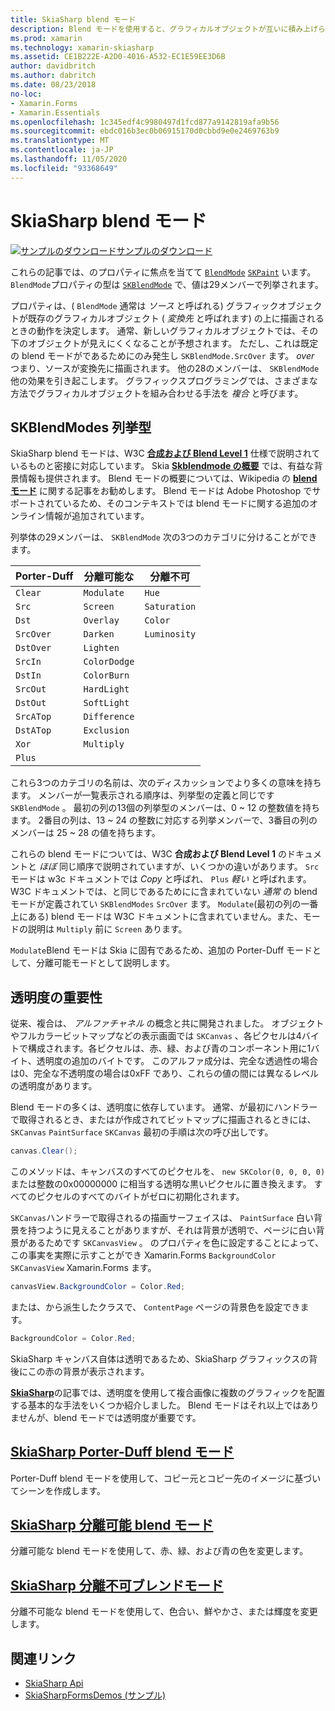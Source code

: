 ```yaml
---
title: SkiaSharp blend モード
description: Blend モードを使用すると、グラフィカルオブジェクトが互いに積み上げられている場合の動作を定義できます。
ms.prod: xamarin
ms.technology: xamarin-skiasharp
ms.assetid: CE1B222E-A2D0-4016-A532-EC1E59EE3D6B
author: davidbritch
ms.author: dabritch
ms.date: 08/23/2018
no-loc:
- Xamarin.Forms
- Xamarin.Essentials
ms.openlocfilehash: 1c345edf4c9980497d1fcd877a9142819afa9b56
ms.sourcegitcommit: ebdc016b3ec0b06915170d0cbbd9e0e2469763b9
ms.translationtype: MT
ms.contentlocale: ja-JP
ms.lasthandoff: 11/05/2020
ms.locfileid: "93368649"
---
```

# <a name="skiasharp-blend-modes"></a>SkiaSharp blend モード

[![サンプルのダウンロード](~/media/shared/download.png)サンプルのダウンロード](/samples/xamarin/xamarin-forms-samples/skiasharpforms-demos)

これらの記事では、のプロパティに焦点を当てて [`BlendMode`](xref:SkiaSharp.SKPaint.BlendMode) [`SKPaint`](xref:SkiaSharp.SKPaint) います。 `BlendMode`プロパティの型は [`SKBlendMode`](xref:SkiaSharp.SKBlendMode) で、値は29メンバーで列挙されます。

プロパティは、( `BlendMode` 通常は _ソース_ と呼ばれる) グラフィックオブジェクトが既存のグラフィカルオブジェクト ( _変換先_ と呼ばれます) の上に描画されるときの動作を決定します。 通常、新しいグラフィカルオブジェクトでは、その下のオブジェクトが見えにくくなることが予想されます。 ただし、これは既定の blend モードがであるためにのみ発生し `SKBlendMode.SrcOver` ます。 _over_ つまり、ソースが変換先に描画されます。 他の28のメンバーは、 `SKBlendMode` 他の効果を引き起こします。 グラフィックスプログラミングでは、さまざまな方法でグラフィカルオブジェクトを組み合わせる手法を _複合_ と呼びます。

## <a name="the-skblendmodes-enumeration"></a>SKBlendModes 列挙型

SkiaSharp blend モードは、W3C [**合成および Blend Level 1**](https://www.w3.org/TR/compositing-1/) 仕様で説明されているものと密接に対応しています。 Skia [**Skblendmode の概要**](https://skia.org/user/api/SkBlendMode_Overview) では、有益な背景情報も提供されます。 Blend モードの概要については、Wikipedia の [**blend モード**](https://en.wikipedia.org/wiki/Blend_modes) に関する記事をお勧めします。 Blend モードは Adobe Photoshop でサポートされているため、そのコンテキストでは blend モードに関する追加のオンライン情報が追加されています。

列挙体の29メンバーは、 `SKBlendMode` 次の3つのカテゴリに分けることができます。

| Porter-Duff | 分離可能な    | 分離不可 |
| ----------- | ------------ | ------------- |
| `Clear`     | `Modulate`   | `Hue`         |
| `Src`       | `Screen`     | `Saturation`  |
| `Dst`       | `Overlay`    | `Color`       |
| `SrcOver`   | `Darken`     | `Luminosity`  |
| `DstOver`   | `Lighten`    |               |
| `SrcIn`     | `ColorDodge` |               |
| `DstIn`     | `ColorBurn`  |               |
| `SrcOut`    | `HardLight`  |               |
| `DstOut`    | `SoftLight`  |               |
| `SrcATop`   | `Difference` |               |
| `DstATop`   | `Exclusion`  |               |
| `Xor`       | `Multiply`   |               |
| `Plus`      |              |               |

これら3つのカテゴリの名前は、次のディスカッションでより多くの意味を持ちます。 メンバーが一覧表示される順序は、列挙型の定義と同じです `SKBlendMode` 。 最初の列の13個の列挙型のメンバーは、0 ~ 12 の整数値を持ちます。 2番目の列は、13 ~ 24 の整数に対応する列挙メンバーで、3番目の列のメンバーは 25 ~ 28 の値を持ちます。

これらの blend モードについては、W3C **合成および Blend Level 1** のドキュメントと _ほぼ_ 同じ順序で説明されていますが、いくつかの違いがあります。 `Src` モードは w3c ドキュメントでは _Copy_ と呼ばれ、 `Plus` _軽い_ と呼ばれます。 W3C ドキュメントでは、と同じであるためにに含まれていない _通常_ の blend モードが定義されてい `SKBlendModes` `SrcOver` ます。 `Modulate`(最初の列の一番上にある) blend モードは W3C ドキュメントに含まれていません。また、モードの説明は `Multiply` 前に `Screen` あります。

`Modulate`Blend モードは Skia に固有であるため、追加の Porter-Duff モードとして、分離可能モードとして説明します。

## <a name="the-importance-of-transparency"></a>透明度の重要性

従来、複合は、 _アルファチャネル_ の概念と共に開発されました。 オブジェクトやフルカラービットマップなどの表示画面では `SKCanvas` 、各ピクセルは4バイトで構成されます。各ピクセルは、赤、緑、および青のコンポーネント用に1バイト、透明度の追加のバイトです。 このアルファ成分は、完全な透過性の場合は0、完全な不透明度の場合は0xFF であり、これらの値の間には異なるレベルの透明度があります。

Blend モードの多くは、透明度に依存しています。 通常、が最初にハンドラーで取得されるとき、またはが作成されてビットマップに描画されるときには、 `SKCanvas` `PaintSurface` `SKCanvas` 最初の手順は次の呼び出しです。

```csharp
canvas.Clear();
```

このメソッドは、キャンバスのすべてのピクセルを、 `new SKColor(0, 0, 0, 0)` または整数の0x00000000 に相当する透明な黒いピクセルに置き換えます。 すべてのピクセルのすべてのバイトがゼロに初期化されます。

`SKCanvas`ハンドラーで取得されるの描画サーフェイスは、 `PaintSurface` 白い背景を持つように見えることがありますが、それは背景が透明で、ページに白い背景があるためです `SKCanvasView` 。 のプロパティを色に設定することによって、この事実を実際に示すことができ Xamarin.Forms `BackgroundColor` `SKCanvasView` Xamarin.Forms ます。

```csharp
canvasView.BackgroundColor = Color.Red;
```

または、から派生したクラスで、 `ContentPage` ページの背景色を設定できます。

```csharp
BackgroundColor = Color.Red;
```

SkiaSharp キャンバス自体は透明であるため、SkiaSharp グラフィックスの背後にこの赤の背景が表示されます。

[**SkiaSharp**](../../basics/transparency.md)の記事では、透明度を使用して複合画像に複数のグラフィックを配置する基本的な手法をいくつか紹介しました。 Blend モードはそれ以上ではありませんが、blend モードでは透明度が重要です。

## <a name="skiasharp-porter-duff-blend-modes"></a>[SkiaSharp Porter-Duff blend モード](porter-duff.md)

Porter-Duff blend モードを使用して、コピー元とコピー先のイメージに基づいてシーンを作成します。

## <a name="skiasharp-separable-blend-modes"></a>[SkiaSharp 分離可能 blend モード](separable.md)

分離可能な blend モードを使用して、赤、緑、および青の色を変更します。

## <a name="skiasharp-non-separable-blend-modes"></a>[SkiaSharp 分離不可ブレンドモード](non-separable.md)

分離不可能な blend モードを使用して、色合い、鮮やかさ、または輝度を変更します。

## <a name="related-links"></a>関連リンク

- [SkiaSharp Api](/dotnet/api/skiasharp)
- [SkiaSharpFormsDemos (サンプル)](/samples/xamarin/xamarin-forms-samples/skiasharpforms-demos)